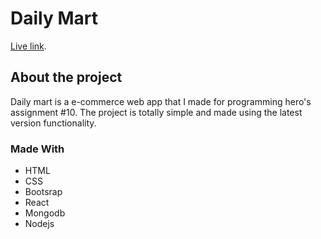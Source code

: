 # Daily Mart

[Live link](https://fresh-valley-e1a56.web.app/addProduct).

## About the project

Daily mart is a e-commerce web app that I made for programming hero's assignment #10. The project is totally simple and made using the latest version functionality. 

### Made With

<ul>
<li>HTML</li>
<li>CSS</li>
<li>Bootsrap</li>
<li>React</li>
<li>Mongodb</li>
<li>Nodejs</li>
</ul>